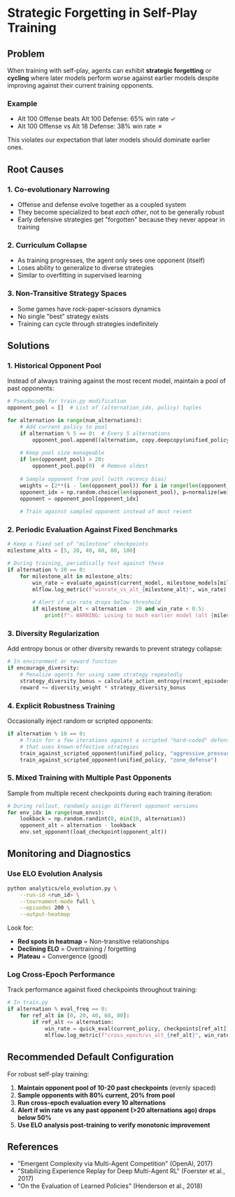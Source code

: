 # Strategic Forgetting in Self-Play Training

## Problem

When training with self-play, agents can exhibit **strategic forgetting** or **cycling** where later models perform worse against earlier models despite improving against their current training opponents.

### Example
- Alt 100 Offense beats Alt 100 Defense: 65% win rate ✓
- Alt 100 Offense vs Alt 18 Defense: 38% win rate ✗

This violates our expectation that later models should dominate earlier ones.

## Root Causes

### 1. Co-evolutionary Narrowing
- Offense and defense evolve together as a coupled system
- They become specialized to beat *each other*, not to be generally robust
- Early defensive strategies get "forgotten" because they never appear in training

### 2. Curriculum Collapse
- As training progresses, the agent only sees one opponent (itself)
- Loses ability to generalize to diverse strategies
- Similar to overfitting in supervised learning

### 3. Non-Transitive Strategy Spaces
- Some games have rock-paper-scissors dynamics
- No single "best" strategy exists
- Training can cycle through strategies indefinitely

## Solutions

### 1. Historical Opponent Pool
Instead of always training against the most recent model, maintain a pool of past opponents:

```python
# Pseudocode for train.py modification
opponent_pool = []  # List of (alternation_idx, policy) tuples

for alternation in range(num_alternations):
    # Add current policy to pool
    if alternation % 5 == 0:  # Every 5 alternations
        opponent_pool.append((alternation, copy.deepcopy(unified_policy)))
    
    # Keep pool size manageable
    if len(opponent_pool) > 20:
        opponent_pool.pop(0)  # Remove oldest
    
    # Sample opponent from pool (with recency bias)
    weights = [2**(i - len(opponent_pool)) for i in range(len(opponent_pool))]
    opponent_idx = np.random.choice(len(opponent_pool), p=normalize(weights))
    opponent = opponent_pool[opponent_idx]
    
    # Train against sampled opponent instead of most recent
```

### 2. Periodic Evaluation Against Fixed Benchmarks
```python
# Keep a fixed set of "milestone" checkpoints
milestone_alts = [5, 20, 40, 60, 80, 100]

# During training, periodically test against these
if alternation % 10 == 0:
    for milestone_alt in milestone_alts:
        win_rate = evaluate_against(current_model, milestone_models[milestone_alt])
        mlflow.log_metric(f"winrate_vs_alt_{milestone_alt}", win_rate)
        
        # Alert if win rate drops below threshold
        if milestone_alt < alternation - 20 and win_rate < 0.5:
            print(f"⚠️ WARNING: Losing to much earlier model (alt {milestone_alt})")
```

### 3. Diversity Regularization
Add entropy bonus or other diversity rewards to prevent strategy collapse:

```python
# In environment or reward function
if encourage_diversity:
    # Penalize agents for using same strategy repeatedly
    strategy_diversity_bonus = calculate_action_entropy(recent_episodes)
    reward += diversity_weight * strategy_diversity_bonus
```

### 4. Explicit Robustness Training
Occasionally inject random or scripted opponents:

```python
if alternation % 10 == 0:
    # Train for a few iterations against a scripted "hard-coded" defense
    # that uses known-effective strategies
    train_against_scripted_opponent(unified_policy, "aggressive_pressure")
    train_against_scripted_opponent(unified_policy, "zone_defense")
```

### 5. Mixed Training with Multiple Past Opponents
Sample from multiple recent checkpoints during each training iteration:

```python
# During rollout, randomly assign different opponent versions
for env_idx in range(num_envs):
    lookback = np.random.randint(0, min(10, alternation))
    opponent_alt = alternation - lookback
    env.set_opponent(load_checkpoint(opponent_alt))
```

## Monitoring and Diagnostics

### Use ELO Evolution Analysis
```bash
python analytics/elo_evolution.py \
    --run-id <run_id> \
    --tournament-mode full \
    --episodes 200 \
    --output-heatmap
```

Look for:
- **Red spots in heatmap** = Non-transitive relationships
- **Declining ELO** = Overtraining / forgetting
- **Plateau** = Convergence (good)

### Log Cross-Epoch Performance
Track performance against fixed checkpoints throughout training:

```python
# In train.py
if alternation % eval_freq == 0:
    for ref_alt in [0, 20, 40, 60, 80]:
        if ref_alt <= alternation:
            win_rate = quick_eval(current_policy, checkpoints[ref_alt])
            mlflow.log_metric(f"cross_epoch/vs_alt_{ref_alt}", win_rate, step=alternation)
```

## Recommended Default Configuration

For robust self-play training:

1. **Maintain opponent pool of 10-20 past checkpoints** (evenly spaced)
2. **Sample opponents with 80% current, 20% from pool**
3. **Run cross-epoch evaluation every 10 alternations**
4. **Alert if win rate vs any past opponent (>20 alternations ago) drops below 50%**
5. **Use ELO analysis post-training to verify monotonic improvement**

## References

- "Emergent Complexity via Multi-Agent Competition" (OpenAI, 2017)
- "Stabilizing Experience Replay for Deep Multi-Agent RL" (Foerster et al., 2017)
- "On the Evaluation of Learned Policies" (Henderson et al., 2018)

